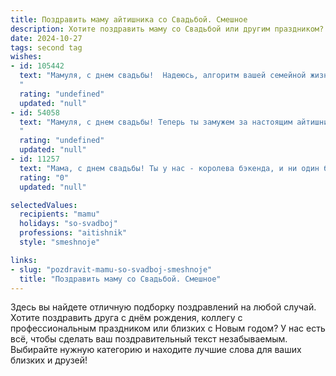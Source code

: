 ```yaml
---
title: Поздравить маму айтишника со Свадьбой. Смешное
description: Хотите поздравить маму со Свадьбой или другим праздником? Наш ИИ создаст незабываемое поздравление, а вы обязательно выделитесь среди других.  
date: 2024-10-27
tags: second tag
wishes:
- id: 105442
  text: "Мамуля, с днем свадьбы!  Надеюсь, алгоритм вашей семейной жизни будет стабильным, без багов и зависаний.  Пусть ваш брак будет не менее удачным, чем мой последний коммит!  Желаю вам океан любви (без DDoS-атак со стороны свекрови!), горы счастья (без необходимости скачивать обновления) и стабильного Wi-Fi в вашей семейной сети!
  "
  rating: "undefined"
  updated: "null"
- id: 54058
  text: "Мамуля, с днем свадьбы! Теперь ты замужем за настоящим айтишником - надеюсь, он умеет решать не только рабочие задачи, но и семейные проблемы, не перезагружая всю систему 😄. Желаю вам, чтобы любовь ваша была как стабильный Wi-Fi, а отношения — безглючными и с постоянным обновлением до новых версий счастья! 🥰
  "
  rating: "undefined"
  updated: "null"
- id: 11257
  text: "Мама, с днем свадьбы! Ты у нас - королева бэкенда, и ни один баг не ускользнет от твоего внимания! Пусть твоя любовь будет как код без ошибок, а счастье - как бесконечный цикл, который никогда не завершится! Поздравляю!"
  rating: "0"
  updated: "null"

selectedValues:
  recipients: "mamu"
  holidays: "so-svadboj"
  professions: "aitishnik"
  style: "smeshnoje"

links:
- slug: "pozdravit-mamu-so-svadboj-smeshnoje"
  title: "Поздравить маму со Свадьбой. Смешное"
---
```


Здесь вы найдете отличную подборку поздравлений на любой случай. 
Хотите поздравить друга с днём рождения, коллегу с профессиональным праздником или близких с Новым годом? У нас есть всё, чтобы сделать ваш поздравительный текст незабываемым. Выбирайте нужную категорию и находите лучшие слова для ваших близких и друзей!
